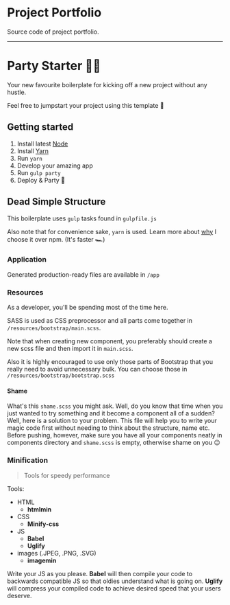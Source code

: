 # Project Portfolio

Source code of project portfolio.

---

# Party Starter 🎈🎉

Your new favourite boilerplate for kicking off a new project without any hustle. 

Feel free to jumpstart your project using this template 🙌

## Getting started 

1. Install latest [Node](https://nodejs.org/en/)
1. Install [Yarn](https://yarnpkg.com/en/docs/install) 
1. Run `yarn`
1. Develop your amazing app 
1. Run `gulp party` 
1. Deploy & Party 🎉

## Dead Simple Structure

This boilerplate uses `gulp` tasks found in `gulpfile.js` 

Also note that for convenience sake, `yarn` is used. Learn more about [why](https://yarnpkg.com/en/docs/pnp) I choose it over npm. (It's faster 🏎)

### Application 

Generated production-ready files are available in `/app`

### Resources

As a developer, you'll be spending most of the time here.

SASS is used as CSS preprocessor and all parts come together in 
`/resources/bootstrap/main.scss`.

Note that when creating new component, you preferably should create a new scss file and then import it in `main.scss`.

Also it is highly encouraged to use only those parts of Bootstrap that you really need to avoid unnecessary bulk. You can choose those in `/resources/bootstrap/bootstrap.scss`

#### Shame

What's this `shame.scss` you might ask. Well, do you know that time when you just wanted to try something and it become a component all of a sudden? Well, here is a solution to your problem. This file will help you to write your magic code first without needing to think about the structure, name etc. 
Before pushing, however, make sure you have all your components neatly in components directory and `shame.scss` is empty, otherwise shame on you 😉

### Minification 

> Tools for speedy performance

Tools:
- HTML
    - **htmlmin**
- CSS
    - **Minify-css**
- JS  
    - **Babel**
    - **Uglify**
- images (.JPEG, .PNG, .SVG)
    - **imagemin**

Write your JS as you please. **Babel** will then compile your code to backwards compatible JS so that oldies understand what is going on. **Uglify** will compress your compiled code to achieve desired speed that your users deserve.

